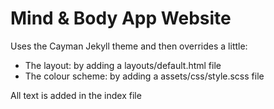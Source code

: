 # Mind & Body App Website

Uses the Cayman Jekyll theme and then overrides a little:
- The layout: by adding a layouts/default.html file
- The colour scheme: by adding a assets/css/style.scss file

All text is added in the index file

